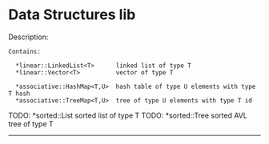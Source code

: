Data Structures lib
===============================================================================
Description:

    Contains:
    
      *linear::LinkedList<T>      linked list of type T
      *linear::Vector<T>          vector of type T
    
      *associative::HashMap<T,U>  hash table of type U elements with type T hash
      *associative::TreeMap<T,U>  tree of type U elements with type T id

TODO: *sorted::List<T>            sorted list of type T
TODO: *sorted::Tree<T>            sorted AVL tree of type T

-------------------------------------------------------------------------------
